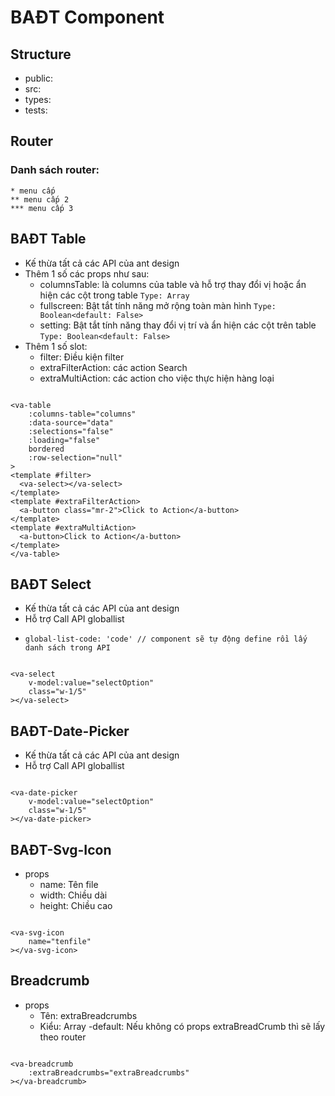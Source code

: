 # BAĐT Component

## Structure

- public:
- src:
- types:
- tests:

## Router

### Danh sách router:

```Ghi chú:
* menu cấp
** menu cấp 2
*** menu cấp 3
```

## BAĐT Table

- Kế thừa tất cả các API của ant design
- Thêm 1 số các props như sau:
    + columnsTable: là columns của table và hỗ trợ thay đổi vị hoặc ẩn hiện các cột trong table `Type: Array`
    + fullscreen: Bật tắt tính năng mở rộng toàn màn hình  `Type: Boolean<default: False>`
    + setting: Bật tắt tính năng thay đổi vị trí và ẩn hiện các cột trên table  `Type: Boolean<default: False>`
- Thêm 1 số slot:
    + filter: Điều kiện filter
    + extraFilterAction: các action Search
    + extraMultiAction: các action cho việc thực hiện hàng loại

```vue

<va-table
    :columns-table="columns"
    :data-source="data"
    :selections="false"
    :loading="false"
    bordered
    :row-selection="null"
>
<template #filter>
  <va-select></va-select>
</template>
<template #extraFilterAction>
  <a-button class="mr-2">Click to Action</a-button>
</template>
<template #extraMultiAction>
  <a-button>Click to Action</a-button>
</template>
</va-table>
```

## BAĐT Select

- Kế thừa tất cả các API của ant design
- Hỗ trợ Call API globallist

+ ```global-list-code: 'code' // component sẽ tự động define rồi lấy danh sách trong API```

```vue

<va-select
    v-model:value="selectOption"
    class="w-1/5"
></va-select>
```

## BAĐT-Date-Picker

- Kế thừa tất cả các API của ant design
- Hỗ trợ Call API globallist

```vue

<va-date-picker
    v-model:value="selectOption"
    class="w-1/5"
></va-date-picker>
```

## BAĐT-Svg-Icon

- props
    + name: Tên file
    + width: Chiều dài
    + height: Chiều cao

```vue

<va-svg-icon
    name="tenfile"
></va-svg-icon>
```

## Breadcrumb

- props
    + Tên: extraBreadcrumbs
    + Kiểu: Array
      -default: Nếu không có props extraBreadCrumb thì sẽ lấy theo router

```vue

<va-breadcrumb
    :extraBreadcrumbs="extraBreadcrumbs"
></va-breadcrumb>
```


